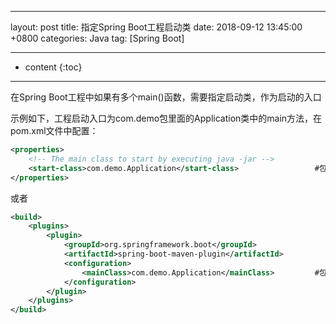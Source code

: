 ﻿---

layout: post
title:  指定Spring Boot工程启动类
date:   2018-09-12 13:45:00 +0800
categories: Java
tag: [Spring Boot]

---

* content
{:toc}


---------------------------------------



在Spring Boot工程中如果有多个main()函数，需要指定启动类，作为启动的入口

示例如下，工程启动入口为com.demo包里面的Application类中的main方法，在pom.xml文件中配置：

```xml
<properties>  
    <!-- The main class to start by executing java -jar -->  
    <start-class>com.demo.Application</start-class>                 #包含main方法的类    
</properties>
```

或者

```xml
<build>  
    <plugins>  
        <plugin>  
            <groupId>org.springframework.boot</groupId>  
            <artifactId>spring-boot-maven-plugin</artifactId>  
            <configuration>	
                <mainClass>com.demo.Application</mainClass>         #包含main方法的类  
            </configuration>  
        </plugin>  
    </plugins>  
</build>
```




